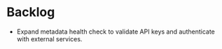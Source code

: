 # Backlog
- Expand metadata health check to validate API keys and authenticate with external services.
